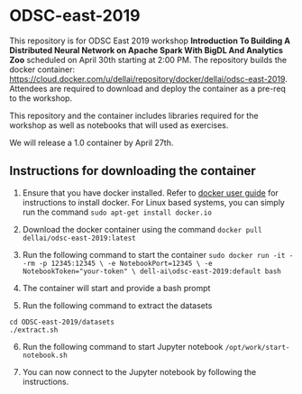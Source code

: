 # ODSC-east-2019

This repository is for  ODSC East 2019 workshop **Introduction To Building A Distributed Neural Network on Apache Spark With BigDL And Analytics Zoo** scheduled on April 30th starting at 2:00 PM. The repository builds the docker container: https://cloud.docker.com/u/dellai/repository/docker/dellai/odsc-east-2019. Attendees are required to download and deploy the container as a pre-req to the workshop.

This repository and the container includes libraries required for the workshop as well as notebooks that will used as exercises.

We will release a 1.0 container by April 27th.

## Instructions for downloading the container

1. Ensure that you have docker installed. Refer to [docker user guide](https://docs.docker.com/install/) for instructions to install docker. For Linux based systems, you can simply run the command ```sudo apt-get install docker.io```

2. Download the docker container using the command ```docker pull dellai/odsc-east-2019:latest```

3. Run the following command to start the container ```sudo docker run -it --rm -p 12345:12345 \
        -e NotebookPort=12345 \
        -e NotebookToken="your-token" \
        dell-ai\odsc-east-2019:default bash```

4. The container will start and provide a bash prompt

5. Run the following command to extract the datasets
```
cd ODSC-east-2019/datasets
./extract.sh
```

6. Run the following command to start Jupyter notebook
```/opt/work/start-notebook.sh```

7. You can now connect to the Jupyter notebook by following the instructions.

